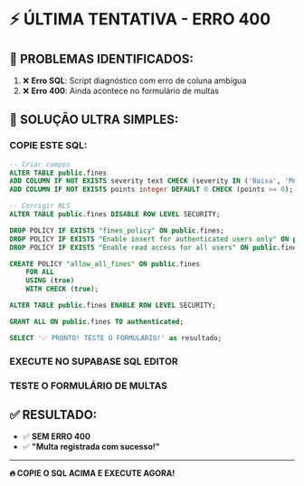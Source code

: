 # ⚡ ÚLTIMA TENTATIVA - ERRO 400

## 🚨 **PROBLEMAS IDENTIFICADOS:**
1. ❌ **Erro SQL**: Script diagnóstico com erro de coluna ambígua
2. ❌ **Erro 400**: Ainda acontece no formulário de multas

## 🎯 **SOLUÇÃO ULTRA SIMPLES:**

### **COPIE ESTE SQL:**
```sql
-- Criar campos
ALTER TABLE public.fines 
ADD COLUMN IF NOT EXISTS severity text CHECK (severity IN ('Baixa', 'Média', 'Alta')),
ADD COLUMN IF NOT EXISTS points integer DEFAULT 0 CHECK (points >= 0);

-- Corrigir RLS
ALTER TABLE public.fines DISABLE ROW LEVEL SECURITY;

DROP POLICY IF EXISTS "fines_policy" ON public.fines;
DROP POLICY IF EXISTS "Enable insert for authenticated users only" ON public.fines;
DROP POLICY IF EXISTS "Enable read access for all users" ON public.fines;

CREATE POLICY "allow_all_fines" ON public.fines
    FOR ALL
    USING (true)
    WITH CHECK (true);

ALTER TABLE public.fines ENABLE ROW LEVEL SECURITY;

GRANT ALL ON public.fines TO authenticated;

SELECT '✅ PRONTO! TESTE O FORMULÁRIO!' as resultado;
```

### **EXECUTE NO SUPABASE SQL EDITOR**

### **TESTE O FORMULÁRIO DE MULTAS**

## ✅ **RESULTADO:**
- ✅ **SEM ERRO 400**
- ✅ **"Multa registrada com sucesso!"**

---

**🔥 COPIE O SQL ACIMA E EXECUTE AGORA!** 